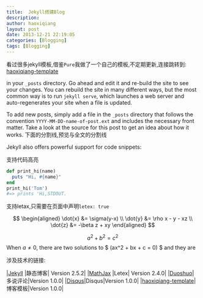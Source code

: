 ```yaml
---
title:  Jekyll搭建Blog
description:
author: haoxiqiang
layout: post
date: 2013-12-21 22:19:05
categories: [Blogging]
tags: [Blogging]
---
```


看过很多jekyll模板,借鉴`Pure`我做了一个自己的模板,不定期更新,连接跳转到:
[haoxiqiang-template](https://github.com/Haoxiqiang/haoxiqiang-template)

in your `_posts` directory. Go ahead and edit it and re-build the site to see your changes. You can rebuild the site in many different ways, but the most common way is to run `jekyll serve`, which launches a web server and auto-regenerates your site when a file is updated.

To add new posts, simply add a file in the `_posts` directory that follows the convention `YYYY-MM-DD-name-of-post.ext` and includes the necessary front matter. Take a look at the source for this post to get an idea about how it works.
下面的分割线,预览与全文的分割线
<!-- more -->
Jekyll also offers powerful support for code snippets:

支持代码高亮

``` ruby
def print_hi(name)
  puts "Hi, #{name}"
end
print_hi('Tom')
#=> prints 'Hi,STDOUT.
```

支持letax,只需要在页面中声明`letex: true`

$$ 
\begin{aligned} \dot{x} &= \sigma(y-x) \\ 
\dot{y} &= \rho x - y - xz \\ 
\dot{z} &= -\beta z + xy \end{aligned} 
$$

$$a^2 + b^2 = c^2$$
When $a \ne 0$, there are two solutions to $ \(ax^2 + bx + c = 0\) $ and they are 

涉及技术的链接:

|[Jekyll](http://jekyllrb.com/)  |静态博客| Version 2.5.2|
|[MathJax](http://www.mathjax.org/)  |Letex| Version 2.4.0|
|[Duoshuo](http://duoshuo.com/)|多说评论|Version 1.0.0|
|[Disqus](https://disqus.com/)|Disqus|Version 1.0.0|
|[haoxiqiang-template](https://github.com/Haoxiqiang/haoxiqiang-template)|博客模板|Version 1.0.0|
